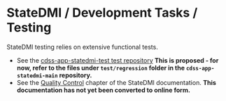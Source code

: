 # StateDMI / Development Tasks / Testing #

StateDMI testing relies on extensive functional tests.

* See the [cdss-app-statedmi-test test repository](https://github.com/OpenWaterFoundation/cdss-app-statedmi-test)
**This is proposed - for now, refer to the files under `test/regression` folder in the `cdss-app-statedmi-main` repository.**
* See the [Quality Control](http://learn.openwaterfoundation.org/cdss-app-statedmi-doc-user/quality-control/quality-control/) chapter of the StateDMI documentation.
**This documentation has not yet been converted to online form.**
